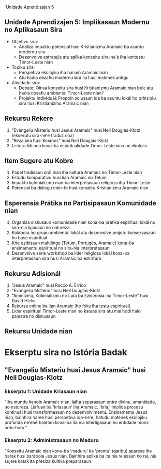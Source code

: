 'Unidade Aprendizajen 5

## Unidade Aprendizajen 5: Implikasaun Modernu no Aplikasaun Sira
- Objetivu sira:
  * Analiza impaktu potensial husi Kristianizmu Aramaic ba asuntu modernu sira
  * Dezenvolve estratejia atu aplika konseitu sira-ne'e iha kontestu Timor-Leste nian
- Topiku sira:
  * Perspetiva ekolojiku iha hanoin Aramaic nian
  * Atu hadia dezafiu modernu sira liu husi matenek antigu
- Atividade sira:
  * Debate: Oinsa konseitu sira husi Kristianizmu Aramaic nian bele atu hadia desafiu ambiental Timor-Leste nian?
  * Projektu Individuál: Propoin solusaun ida ba asuntu lokál ho prinsipiu sira husi Kristianizmu Aramaic nian

## Rekursu Rekere

1. "Evangeliu Misteriu husi Jesus Aramaic" husi Neil Douglas-Klotz (ekserptu sira-ne'e traduz ona)
2. "Reza sira husi Kosmos" husi Neil Douglas-Klotz
3. Leitura hili ona kona-ba espiritualidade Timor-Leste nian no ekolojia

## Item Sugere atu Kobre

1. Papel tradisaun orál nian iha kultura Aramaic no Timor-Leste nian
2. Estudu komparativu husi lian Aramaic no Tetum
3. Impaktu kolonializmu nian ba interpretasaun religioza iha Timor-Leste
4. Potensial ba diálogu inter-fe husi konseitu Kristianizmu Aramaic nian

## Esperensia Prátika no Partisipasaun Komunidade nian

1. Organiza diskusaun komunidade nian kona-ba prátika espiritual lokál no sira-nia ligasaun ho natureza
2. Kolabora ho grupu ambiental lokál atu dezenvolve projetu konservasaun ho base espiritual
3. Kria ezibisaun multilingu (Tetum, Portugés, Aramaic) kona-ba ensinamentu espiritual no sira-nia interpretasaun
4. Dezenvolve série workshop ba líder religiozu lokál kona-ba interpretasaun sira husi Aramaic ba eskritura

## Rekursu Adisionál

1. "Jesus Aramaic" husi Rocco A. Errico
2. "Evangeliu Misteriu" husi Neil Douglas-Klotz
3. "Animizmu, Kolonializmu no Luta ba Ezistensia iha Timor-Leste" husi David Hicks
4. Rekursu online ba lian Aramaic (ho foku iha testu espiritual)
5. Líder espiritual Timor-Leste nian no katuas sira atu mai hodi halo palestra no diskusaun

## Rekursu Unidade nian

# Ekserptu sira no Istória Badak

## "Evangeliu Misteriu husi Jesus Aramaic" husi Neil Douglas-Klotz

### Ekserptu 1: Unidade Kriasaun nian

"Iha mundu hanoin Aramaic nian, laiha separasaun entre divinu, umanidade, no natureza. Liafuan ba 'kriasaun' iha Aramaic, 'bria,' implica prosesu kontinuál husi transformasaun no dezenvolvimentu. Ensinamentu Jesus nian, bainhira haree husi perspetiva ida-ne'e, hatudu matenek ekolojiku profunda ne'ebé hateten kona-ba ita nia interligasaun ho entidade moris hotu-hotu."

### Ekserptu 2: Administrasaun no Maduru

"Konseitu Aramaic nian kona-ba 'maduru' ka 'prontu' (qaribu) aparese iha barak husi parábola Jesus nian. Bainhira aplika ba ita nia relasaun ho rai, nia sujere katak ita presiza kultiva preparasaun